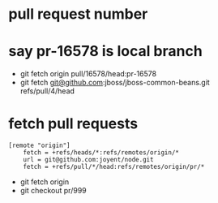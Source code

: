 
# pull request number
# say pr-16578 is local branch

* git fetch origin pull/16578/head:pr-16578
* git fetch git@github.com:jboss/jboss-common-beans.git refs/pull/4/head

# fetch pull requests

```
[remote "origin"]
	fetch = +refs/heads/*:refs/remotes/origin/*
	url = git@github.com:joyent/node.git
	fetch = +refs/pull/*/head:refs/remotes/origin/pr/*
```

* git fetch origin
* git checkout pr/999

